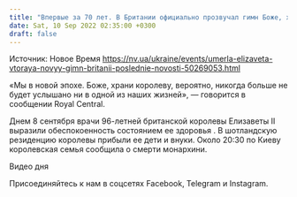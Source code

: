```yaml
---
title: "Впервые за 70 лет. В Британии официально прозвучал гимн Боже, храни короля"
date: Sat, 10 Sep 2022 02:35:00 +0300
draft: false
---
```

Источник: Новое Время https://nv.ua/ukraine/events/umerla-elizaveta-vtoraya-novyy-gimn-britanii-poslednie-novosti-50269053.html


«Мы в новой эпохе. Боже, храни королеву, вероятно, никогда больше не будет услышано ни в одной из наших жизней», — говорится в сообщении Royal Central.

Днем 8 сентября врачи 96-летней британской королевы Елизаветы II выразили обеспокоенность состоянием ее здоровья . В шотландскую резиденцию королевы прибыли ее дети и внуки. Около 20:30 по Киеву королевская семья сообщила о смерти монархини.

 Видео дня   

Присоединяйтесь к нам в соцсетях Facebook, Telegram и Instagram.
